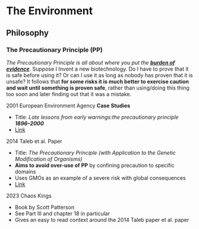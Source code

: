 # The Environment
## Philosophy
### The Precautionary Principle (PP)
*The Precautionary Principle is all about where you put the [**burden of evidence**](https://en.wikipedia.org/wiki/Burden_of_proof_(law))*. Suppose I Invent a new biotechnology. Do I have to prove that it is safe before using it? Or can I use it as long as nobody has proven that it is unsafe? It follows that **for some risks it is much better to exercise caution and wait until something is proven safe**, rather than using/doing this thing too soon and later finding out that it was a mistake.

2001 European Environment Agency **Case Studies**
* Title: *Late lessons from early warnings:the precautionary principle **1896–2000***
* [Link](https://www.eea.europa.eu/publications/environmental_issue_report_2001_22)

2014 Taleb et al. Paper
* Title: *The Precautionary Principle (with Application to the Genetic Modification of Organisms)*
* **Aims to avoid over-use of PP** by confining precaution to specific domains
* Uses GMOs as an example of a severe risk with global consequences
* [Link](https://arxiv.org/abs/1410.5787)

2023 Chaos Kings
* Book by Scott Patterson
* See Part III and chapter 18 in particular
* Gives an easy to read context around the 2014 Taleb paper et al. paper
